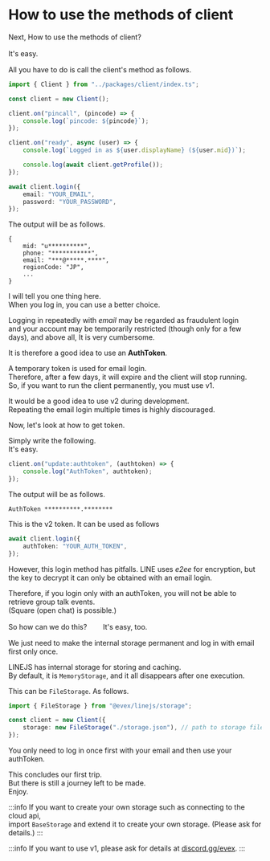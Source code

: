 # How to use the methods of client

Next, How to use the methods of client?

It's easy. 　

All you have to do is call the client's method as follows.

```ts
import { Client } from "../packages/client/index.ts";

const client = new Client();

client.on("pincall", (pincode) => {
	console.log(`pincode: ${pincode}`);
});

client.on("ready", async (user) => {
	console.log(`Logged in as ${user.displayName} (${user.mid})`);

	console.log(await client.getProfile());
});

await client.login({
	email: "YOUR_EMAIL",
	password: "YOUR_PASSWORD",
});
```

The output will be as follows.

```console
{
	mid: "u**********",
	phone: "***********",
	email: "***@*****.****",
	regionCode: "JP",
    ...
}
```

I will tell you one thing here.\
When you log in, you can use a better choice.

Logging in repeatedly with _email_ may be regarded as fraudulent login\
and your account may be temporarily restricted (though only for a few days), and
above all, It is very cumbersome.

It is therefore a good idea to use an **AuthToken**.

A temporary token is used for email login.\
Therefore, after a few days, it will expire and the client will stop running.\
So, if you want to run the client permanently, you must use v1.

It would be a good idea to use v2 during development.\
Repeating the email login multiple times is highly discouraged.

Now, let's look at how to get token.

Simply write the following.\
It's easy.

```ts
client.on("update:authtoken", (authtoken) => {
	console.log("AuthToken", authtoken);
});
```

The output will be as follows.

```console
AuthToken **********.********
```

This is the v2 token. It can be used as follows

```ts
await client.login({
	authToken: "YOUR_AUTH_TOKEN",
});
```

However, this login method has pitfalls. LINE uses _e2ee_ for encryption, but
the key to decrypt it can only be obtained with an email login.

Therefore, if you login only with an authToken, you will not be able to retrieve
group talk events.\
(Square (open chat) is possible.)

So how can we do this?　　 It's easy, too.

We just need to make the internal storage permanent and log in with email first
only once.

LINEJS has internal storage for storing and caching.\
By default, it is `MemoryStorage`, and it all disappears after one execution.

This can be `FileStorage`. As follows.

```ts
import { FileStorage } from "@evex/linejs/storage";

const client = new Client({
	storage: new FileStorage("./storage.json"), // path to storage file (This is secret file)
});
```

You only need to log in once first with your email and then use your authToken.

This concludes our first trip.\
But there is still a journey left to be made.\
Enjoy.

:::info If you want to create your own storage such as connecting to the cloud
api,\
import `BaseStorage` and extend it to create your own storage. (Please ask for
details.) :::

:::info If you want to use v1, please ask for details at
[discord.gg/evex](https://discord.gg/evex). :::
